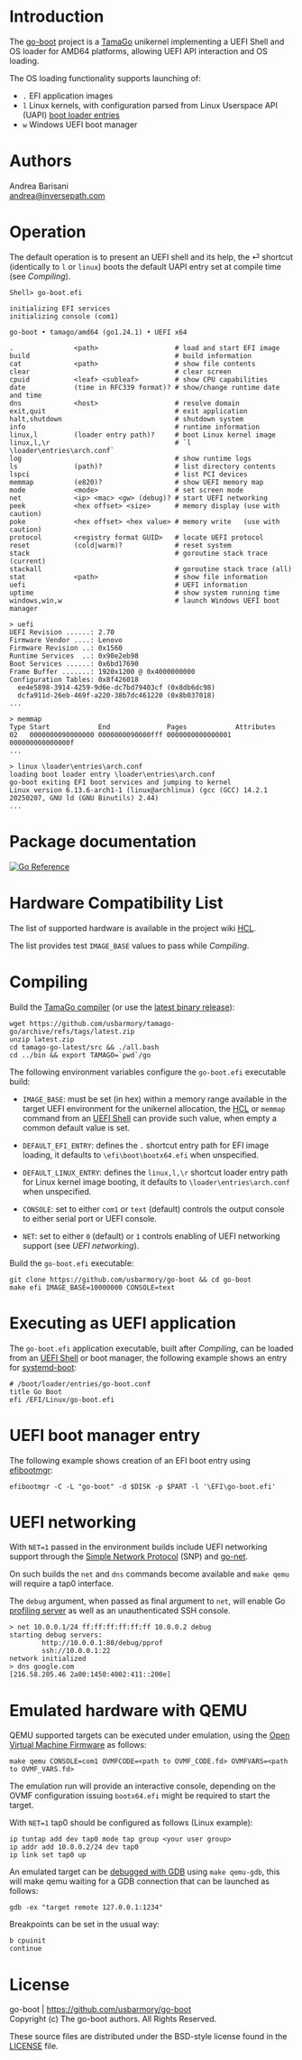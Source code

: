 Introduction
============

The [go-boot](https://github.com/usbarmory/go-boot) project is a
[TamaGo](https://github.com/usbarmory/tamago) unikernel implementing a UEFI
Shell and OS loader for AMD64 platforms, allowing UEFI API interaction and OS
loading.

The OS loading functionality supports launching of:
 * `.` EFI application images
 * `l` Linux kernels, with configuration parsed from Linux Userspace API (UAPI) [boot loader entries](https://uapi-group.org/specifications/specs/boot_loader_specification/)
 * `w` Windows UEFI boot manager

Authors
=======

Andrea Barisani  
andrea@inversepath.com  

Operation
=========

The default operation is to present an UEFI shell and its help, the ⏎ shortcut
(identically to `l` or `linux`) boots the default UAPI entry set at compile
time (see _Compiling_).

```
Shell> go-boot.efi

initializing EFI services
initializing console (com1)

go-boot • tamago/amd64 (go1.24.1) • UEFI x64

.               <path>                   # load and start EFI image
build                                    # build information
cat             <path>                   # show file contents
clear                                    # clear screen
cpuid           <leaf> <subleaf>         # show CPU capabilities
date            (time in RFC339 format)? # show/change runtime date and time
dns             <host>                   # resolve domain
exit,quit                                # exit application
halt,shutdown                            # shutdown system
info                                     # runtime information
linux,l         (loader entry path)?     # boot Linux kernel image
linux,l,\r                               # `l \loader\entries\arch.conf`
log                                      # show runtime logs
ls              (path)?                  # list directory contents
lspci                                    # list PCI devices
memmap          (e820)?                  # show UEFI memory map
mode            <mode>                   # set screen mode
net             <ip> <mac> <gw> (debug)? # start UEFI networking
peek            <hex offset> <size>      # memory display (use with caution)
poke            <hex offset> <hex value> # memory write   (use with caution)
protocol        <registry format GUID>   # locate UEFI protocol
reset           (cold|warm)?             # reset system
stack                                    # goroutine stack trace (current)
stackall                                 # goroutine stack trace (all)
stat            <path>                   # show file information
uefi                                     # UEFI information
uptime                                   # show system running time
windows,win,w                            # launch Windows UEFI boot manager

> uefi
UEFI Revision ......: 2.70
Firmware Vendor ....: Lenovo
Firmware Revision ..: 0x1560
Runtime Services  ..: 0x90e2eb98
Boot Services ......: 0x6bd17690
Frame Buffer .......: 1920x1200 @ 0x4000000000
Configuration Tables: 0x8f426018
  ee4e5898-3914-4259-9d6e-dc7bd79403cf (0x8db6dc98)
  dcfa911d-26eb-469f-a220-38b7dc461220 (0x8b037018)
...

> memmap
Type Start            End              Pages            Attributes
02   0000000090000000 0000000090000fff 0000000000000001 000000000000000f
...

> linux \loader\entries\arch.conf
loading boot loader entry \loader\entries\arch.conf
go-boot exiting EFI boot services and jumping to kernel
Linux version 6.13.6-arch1-1 (linux@archlinux) (gcc (GCC) 14.2.1 20250207, GNU ld (GNU Binutils) 2.44)
...
```

Package documentation
=====================

[![Go Reference](https://pkg.go.dev/badge/github.com/usbarmory/go-boot.svg)](https://pkg.go.dev/github.com/usbarmory/go-boot)

Hardware Compatibility List
===========================

The list of supported hardware is available in the
project wiki [HCL](https://github.com/usbarmory/go-boot/wiki#hardware-compatibility-list).

The list provides test `IMAGE_BASE` values to pass while _Compiling_.

Compiling
=========

Build the [TamaGo compiler](https://github.com/usbarmory/tamago-go)
(or use the [latest binary release](https://github.com/usbarmory/tamago-go/releases/latest)):

```
wget https://github.com/usbarmory/tamago-go/archive/refs/tags/latest.zip
unzip latest.zip
cd tamago-go-latest/src && ./all.bash
cd ../bin && export TAMAGO=`pwd`/go
```

The following environment variables configure the `go-boot.efi` executable
build:

* `IMAGE_BASE`: must be set (in hex) within a memory range
  available in the target UEFI environment for the unikernel allocation, the
  [HCL](https://github.com/usbarmory/go-boot/wiki#hardware-compatibility-list) or
  `memmap` command from an [UEFI Shell](https://github.com/pbatard/UEFI-Shell)
  can provide such value, when empty a common default value is set.

* `DEFAULT_EFI_ENTRY`: defines the `.` shortcut entry path
  for EFI image loading, it defaults to `\efi\boot\bootx64.efi`
  when unspecified.

* `DEFAULT_LINUX_ENTRY`: defines the `linux,l,\r` shortcut loader entry path
  for Linux kernel image booting, it defaults to `\loader\entries\arch.conf`
  when unspecified.

* `CONSOLE`: set to either `com1` or `text` (default) controls the output
  console to either serial port or UEFI console.

* `NET`: set to either `0` (default) or `1` controls enabling of UEFI
  networking support (see _UEFI networking_).

Build the `go-boot.efi` executable:

```
git clone https://github.com/usbarmory/go-boot && cd go-boot
make efi IMAGE_BASE=10000000 CONSOLE=text
```

Executing as UEFI application
=============================

The `go-boot.efi` application executable, built after _Compiling_, can be
loaded from an [UEFI Shell](https://github.com/pbatard/UEFI-Shell)
or boot manager, the following example shows an entry for
[systemd-boot](https://www.freedesktop.org/wiki/Software/systemd/systemd-boot/):

```
# /boot/loader/entries/go-boot.conf
title Go Boot
efi /EFI/Linux/go-boot.efi
```

UEFI boot manager entry
=======================

The following example shows creation of an EFI boot entry using
[efibootmgr](https://github.com/rhboot/efibootmgr):

```
efibootmgr -C -L "go-boot" -d $DISK -p $PART -l '\EFI\go-boot.efi'
```

UEFI networking
===============

With `NET=1` passed in the environment builds include UEFI networking support
through the [Simple Network Protocol](https://uefi.org/specs/UEFI/2.10_A/24_Network_Protocols_SNP_PXE_BIS.html)
(SNP) and [go-net](https://github.com/usbarmory/go-net).

On such builds the `net` and `dns` commands become available and `make qemu`
will require a tap0 interface.

The `debug` argument, when passed as final argument to `net`, will enable Go
[profiling server](https://pkg.go.dev/net/http/pprof) as well as an
unauthenticated SSH console.

```
> net 10.0.0.1/24 ff:ff:ff:ff:ff:ff 10.0.0.2 debug
starting debug servers:
        http://10.0.0.1:80/debug/pprof
        ssh://10.0.0.1:22
network initialized
> dns google.com
[216.58.205.46 2a00:1450:4002:411::200e]
```

Emulated hardware with QEMU
===========================

QEMU supported targets can be executed under emulation, using the
[Open Virtual Machine Firmware](https://github.com/tianocore/tianocore.github.io/wiki/OVMF)
as follows:

```
make qemu CONSOLE=com1 OVMFCODE=<path to OVMF_CODE.fd> OVMFVARS=<path to OVMF_VARS.fd>
```

The emulation run will provide an interactive console, depending on the OVMF
configuration issuing `bootx64.efi` might be required to start the target.

With `NET=1` tap0 should be configured as follows (Linux example):

```
ip tuntap add dev tap0 mode tap group <your user group>
ip addr add 10.0.0.2/24 dev tap0
ip link set tap0 up
```

An emulated target can be [debugged with GDB](https://retrage.github.io/2019/12/05/debugging-ovmf-en.html/)
using `make qemu-gdb`, this will make qemu waiting for a GDB connection that
can be launched as follows:

```
gdb -ex "target remote 127.0.0.1:1234"
```

Breakpoints can be set in the usual way:

```
b cpuinit
continue
```

License
=======

go-boot | https://github.com/usbarmory/go-boot  
Copyright (c) The go-boot authors. All Rights Reserved.

These source files are distributed under the BSD-style license found in the
[LICENSE](https://github.com/usbarmory/go-boot/blob/main/LICENSE) file.

